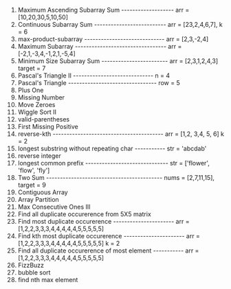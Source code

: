 1) Maximum Ascending Subarray Sum -------------------    arr = [10,20,30,5,10,50]
2) Continuous Subarray Sum --------------------------    arr = [23,2,4,6,7], k = 6
3) max-product-subarray -----------------------------    arr = [2,3,-2,4]
4) Maximum Subarray ---------------------------------    arr = [-2,1,-3,4,-1,2,1,-5,4]
5) Minimum Size Subarray Sum ------------------------    arr = [2,3,1,2,4,3] target = 7
6) Pascal's Triangle II -----------------------------    n = 4
7) Pascal's Triangle --------------------------------    row = 5
8) Plus One
9) Missing Number
10) Move Zeroes
11) Wiggle Sort II
12) valid-parentheses
13) First Missing Positive
14) reverse-kth ---------------------------------------- arr = [1,2, 3,4, 5, 6] k = 2
15) longest substring without repeating char ----------- str = 'abcdab'
16) reverse integer
17) longest common prefix ------------------------------ str = ['flower', 'flow', 'fly']
18) Two Sum  ------------------------------------------  nums = [2,7,11,15], target = 9
19) Contiguous Array
20) Array Partition
21) Max Consecutive Ones III
22) Find all duplicate occurerence from 5X5 matrix
23) Find most duplicate occurerence ----------------------  arr = [1,2,2,3,3,3,4,4,4,4,4,5,5,5,5,5]
24) Find kth most duplicate occurerence ----------------------  arr = [1,2,2,3,3,3,4,4,4,4,4,5,5,5,5,5] k = 2
25) Find all duplicate occurerence of most element -----------  arr = [1,2,2,3,3,3,4,4,4,4,4,5,5,5,5,5]
26) FizzBuzz
27) bubble sort
28) find nth max element
